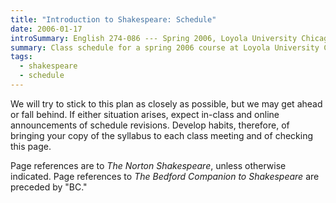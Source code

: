 ```yaml
---
title: "Introduction to Shakespeare: Schedule"
date: 2006-01-17
introSummary: English 274-086 --- Spring 2006, Loyola University Chicago
summary: Class schedule for a spring 2006 course at Loyola University Chicago on the plays and poems of William Shakespeare
tags:
  - shakespeare
  - schedule
---
```


We will try to stick to this plan as closely as possible, but we may get ahead or fall behind. If either situation arises, expect in-class and online announcements of schedule revisions. Develop habits, therefore, of bringing your copy of the syllabus to each class meeting and of checking this page.

Page references are to <cite>The Norton Shakespeare</cite>, unless otherwise indicated. Page references to <cite>The Bedford Companion to Shakespeare</cite> are preceded by "BC."
